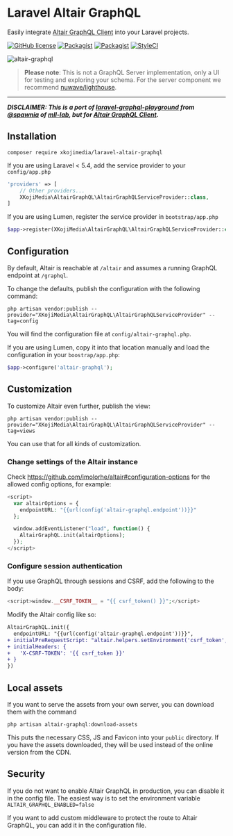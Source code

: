 # Laravel Altair GraphQL

Easily integrate [Altair GraphQL Client](https://altair.sirmuel.design/) into your Laravel projects.

[![GitHub license](https://img.shields.io/github/license/xkojimedia/laravel-altair-graphql.svg)](https://github.com/xkojimedia/laravel-altair-graphql/blob/master/LICENSE)
[![Packagist](https://img.shields.io/packagist/v/xkojimedia/laravel-altair-graphql.svg)](https://packagist.org/packages/xkojimedia/laravel-altair-graphql)
[![Packagist](https://img.shields.io/packagist/dt/xkojimedia/laravel-altair-graphql.svg)](https://packagist.org/packages/xkojimedia/laravel-altair-graphql)
[![StyleCI](https://github.styleci.io/repos/233300751/shield?branch=master)](https://github.styleci.io/repos/233300751)

![altair-graphql](https://i.imgur.com/h63OBPA.png)

> **Please note**: This is not a GraphQL Server implementation, only a UI for testing and exploring your schema. For the server component we recommend [nuwave/lighthouse](https://github.com/nuwave/lighthouse).

---

**_DISCLAIMER: This is a port of [laravel-graphql-playground](https://github.com/mll-lab/laravel-graphql-playground) from [@spawnia](https://github.com/spawnia) of [mll-lab](https://github.com/mll-lab), but for [Altair GraphQL Client](https://altair.sirmuel.design/)._**

## Installation

    composer require xkojimedia/laravel-altair-graphql

If you are using Laravel < 5.4, add the service provider to your `config/app.php`

```php
'providers' => [
    // Other providers...
    XKojiMedia\AltairGraphQL\AltairGraphQLServiceProvider::class,
]
```

If you are using Lumen, register the service provider in `bootstrap/app.php`

```php
$app->register(XKojiMedia\AltairGraphQL\AltairGraphQLServiceProvider::class);
```

## Configuration

By default, Altair is reachable at `/altair`
and assumes a running GraphQL endpoint at `/graphql`.

To change the defaults, publish the configuration with the following command:

    php artisan vendor:publish --provider="XKojiMedia\AltairGraphQL\AltairGraphQLServiceProvider" --tag=config

You will find the configuration file at `config/altair-graphql.php`.

If you are using Lumen, copy it into that location manually and load the configuration
in your `boostrap/app.php`:

```php
$app->configure('altair-graphql');
```

## Customization

To customize Altair even further, publish the view:

    php artisan vendor:publish --provider="XKojiMedia\AltairGraphQL\AltairGraphQLServiceProvider" --tag=views

You can use that for all kinds of customization.

### Change settings of the Altair instance

Check https://github.com/imolorhe/altair#configuration-options for the allowed config options, for example:

```php
<script>
  var altairOptions = {
    endpointURL: "{{url(config('altair-graphql.endpoint'))}}"
  };

  window.addEventListener("load", function() {
    AltairGraphQL.init(altairOptions);
  });
</script>
```

### Configure session authentication

If you use GraphQL through sessions and CSRF, add the following to the body:

```php
<script>window.__CSRF_TOKEN__ = "{{ csrf_token() }}";</script>
```

Modify the Altair config like so:

```diff
AltairGraphQL.init({
  endpointURL: "{{url(config('altair-graphql.endpoint'))}}",
+ initialPreRequestScript: "altair.helpers.setEnvironment('csrf_token', window.__CSRF_TOKEN__);",
+ initialHeaders: {
+   'X-CSRF-TOKEN': '{{ csrf_token }}'
+ }
})
```

## Local assets

If you want to serve the assets from your own server, you can download them with the command

    php artisan altair-graphql:download-assets

This puts the necessary CSS, JS and Favicon into your `public` directory. If you have
the assets downloaded, they will be used instead of the online version from the CDN.

## Security

If you do not want to enable Altair GraphQL in production, you can disable it in the config file.
The easiest way is to set the environment variable `ALTAIR_GRAPHQL_ENABLED=false`

If you want to add custom middleware to protect the route to Altair GraphQL, you can
add it in the configuration file.
